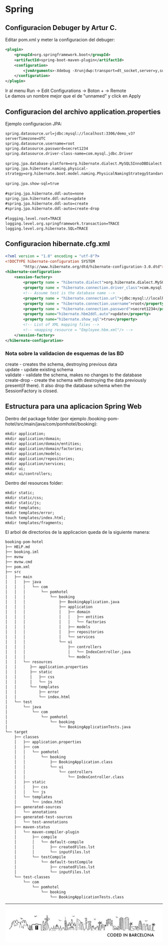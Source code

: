 # Spring

## Configuracion Debuger by Artur C.

Editar pom.xml y meter la configuracion del debuger:

```xml
<plugin>
    <groupId>org.springframework.boot</groupId>
    <artifactId>spring-boot-maven-plugin</artifactId>
    <configuration>
        <jvmArguments>-Xdebug -Xrunjdwp:transport=dt_socket,server=y,suspend=n,address=5005</jvmArguments>
    </configuration>
</plugin>

```

Ir al menu Run -> Edit Configurations -> Boton + -> Remote  
Le damos un nombre mejor que el de "unnamed" y click en Apply  

## Configuracion del archivo application.properties

Ejemplo configuracion JPA:

```code
spring.datasource.url=jdbc:mysql://localhost:3306/demo_v3?serverTimezone=UTC
spring.datasource.username=root
spring.datasource.password=secret1234
spring.datasource.driver-class-name=com.mysql.jdbc.Driver

spring.jpa.database-platform=org.hibernate.dialect.MySQL5InnoDBDialect
spring.jpa.hibernate.naming.physical-strategy=org.hibernate.boot.model.naming.PhysicalNamingStrategyStandardImpl

spring.jpa.show-sql=true

#spring.jpa.hibernate.ddl-auto=none
spring.jpa.hibernate.ddl-auto=update
#spring.jpa.hibernate.ddl-auto=create
#spring.jpa.hibernate.ddl-auto=create-drop

#logging.level.root=TRACE
logging.level.org.springframework.transaction=TRACE
logging.level.org.hibernate.SQL=TRACE
```

## Configuracion hibernate.cfg.xml

```xml
<?xml version = "1.0" encoding = "utf-8"?>
<!DOCTYPE hibernate-configuration SYSTEM
        "http://www.hibernate.org/dtd/hibernate-configuration-3.0.dtd">
<hibernate-configuration>
    <session-factory>
        <property name = "hibernate.dialect">org.hibernate.dialect.MySQLDialect</property>
        <property name = "hibernate.connection.driver_class">com.mysql.jdbc.Driver</property>
        <!-- Assume test is the database name -->
        <property name = "hibernate.connection.url">jdbc:mysql://localhost:3306/demo-hibernate?serverTimezone=UTC</property>
        <property name = "hibernate.connection.username">root</property>
        <property name = "hibernate.connection.password">secret1234</property>
        <property name="hibernate.hbm2ddl.auto">update</property>
        <property name="hibernate.show_sql">true</property>
        <!-- List of XML mapping files -->
        <!-- <mapping resource = "Employee.hbm.xml"/> -->
    </session-factory>
</hibernate-configuration>
```

### Nota sobre la validacion de esquemas de las BD

create - creates the schema, destroying previous data  
update - update existing schema  
validate - validate the schema, makes no changes to the database  
create-drop - create the schema with destroying the data previously present(if there). It also drop the database schema when the SessionFactory is closed.  

## Estructura para una aplicacion Spring Web

Dentro del package folder (por ejemplo /booking-pom-hotel/src/main/java/com/pomhotel/booking):  

```code
mkdir application; 
mkdir application/domain;
mkdir application/domain/entities;
mkdir application/domain/factories;
mkdir application/models;
mkdir application/repositories;
mkdir application/services;
mkdir ui;
mkdir ui/controllers;
```

Dentro del resources folder:  

```code
mkdir static;
mkdir static/css;
mkdir static/js;
mkdir templates;
mkdir templates/error;
touch templates/index.html;
mkdir templates/fragments;
```

El arbol de directorios de la applicacion queda de la siguiente manera:

```console
booking-pom-hotel
├── HELP.md
├── booking.iml
├── mvnw
├── mvnw.cmd
├── pom.xml
├── src
│   ├── main
│   │   ├── java
│   │   │   └── com
│   │   │       └── pomhotel
│   │   │           └── booking
│   │   │               ├── BookingApplication.java
│   │   │               ├── application
│   │   │               │   ├── domain
│   │   │               │   │   ├── entities
│   │   │               │   │   └── factories
│   │   │               │   ├── models
│   │   │               │   ├── repositories
│   │   │               │   └── services
│   │   │               └── ui
│   │   │                   ├── controllers
│   │   │                   │   └── IndexController.java
│   │   │                   └── models
│   │   └── resources
│   │      ├── application.properties
│   │      ├── static
│   │      │   ├── css
│   │      │   └── js
│   │      └── templates
│   │          ├── error
│   │          └── index.html
│   └── test
│       └── java
│           └── com
│               └── pomhotel
│                   └── booking
│                       └── BookingApplicationTests.java
└── target
    ├── classes
    │   ├── application.properties
    │   ├── com
    │   │   └── pomhotel
    │   │       └── booking
    │   │           ├── BookingApplication.class
    │   │           └── ui
    │   │               └── controllers
    │   │                   └── IndexController.class
    │   ├── static
    │   │   ├── css
    │   │   └── js
    │   └── templates
    │       └── index.html
    ├── generated-sources
    │   └── annotations
    ├── generated-test-sources
    │   └── test-annotations
    ├── maven-status
    │   └── maven-compiler-plugin
    │       ├── compile
    │       │   └── default-compile
    │       │       ├── createdFiles.lst
    │       │       └── inputFiles.lst
    │       └── testCompile
    │           └── default-testCompile
    │               ├── createdFiles.lst
    │               └── inputFiles.lst
    └── test-classes
        └── com
            └── pomhotel
                └── booking
                    └── BookingApplicationTests.class

```

---
<!-- Pit i Collons -->
![Coded In Barcelona](https://raw.githubusercontent.com/leguim-repo/leguim-repo/master/img/currentfooter.png)
